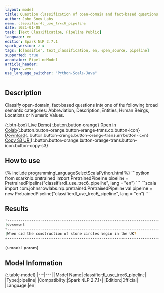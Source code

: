 ```yaml
---
layout: model
title: Question classification of open-domain and fact-based questions Pipeline - TREC6
author: John Snow Labs
name: classifierdl_use_trec6_pipeline
date: 2021-01-08
task: [Text Classification, Pipeline Public]
language: en
edition: Spark NLP 2.7.1
spark_version: 2.4
tags: [classifier, text_classification, en, open_source, pipeline]
supported: true
annotator: PipelineModel
article_header:
  type: cover
use_language_switcher: "Python-Scala-Java"
---
```


## Description

Classify open-domain, fact-based questions into one of the following broad semantic categories: Abbreviation, Description, Entities, Human Beings, Locations or Numeric Values.

{:.btn-box}
[Live Demo](https://demo.johnsnowlabs.com/public/CLASSIFICATION_EN_TREC/){:.button.button-orange}
[Open in Colab](https://colab.research.google.com/github/JohnSnowLabs/spark-nlp-workshop/blob/master/tutorials/streamlit_notebooks/CLASSIFICATION_EN_TREC.ipynb){:.button.button-orange.button-orange-trans.co.button-icon}
[Download](https://s3.amazonaws.com/auxdata.johnsnowlabs.com/public/models/classifierdl_use_trec6_pipeline_en_2.7.1_2.4_1610119335714.zip){:.button.button-orange.button-orange-trans.arr.button-icon}
[Copy S3 URI](s3://auxdata.johnsnowlabs.com/public/models/classifierdl_use_trec6_pipeline_en_2.7.1_2.4_1610119335714.zip){:.button.button-orange.button-orange-trans.button-icon.button-copy-s3}

## How to use



<div class="tabs-box" markdown="1">
{% include programmingLanguageSelectScalaPython.html %}
```python
from sparknlp.pretrained import PretrainedPipeline 
pipeline = PretrainedPipeline("classifierdl_use_trec6_pipeline", lang = "en") 
```
```scala
import com.johnsnowlabs.nlp.pretrained.PretrainedPipeline
val pipeline = new PretrainedPipeline("classifierdl_use_trec6_pipeline", lang = "en")
```
</div>

## Results

```bash
+------------------------------------------------------------------------------------------------+------------+
|document                                                                                        |class       |
+------------------------------------------------------------------------------------------------+------------+
|When did the construction of stone circles begin in the UK?                                     | NUM        |
+------------------------------------------------------------------------------------------------+------------+
```

{:.model-param}
## Model Information

{:.table-model}
|---|---|
|Model Name:|classifierdl_use_trec6_pipeline|
|Type:|pipeline|
|Compatibility:|Spark NLP 2.7.1+|
|Edition:|Official|
|Language:|en|
